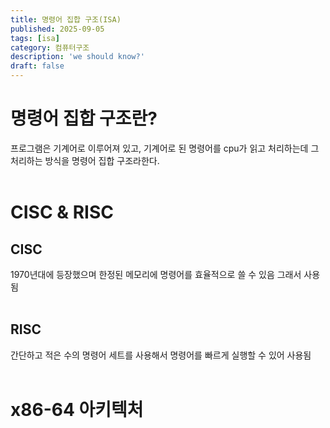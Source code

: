 ```yaml
---
title: 명령어 집합 구조(ISA)
published: 2025-09-05
tags: [isa]
category: 컴퓨터구조
description: 'we should know?'
draft: false
---
```


# 명령어 집합 구조란?

프로그램은 기계어로 이루어져 있고, 기계어로 된 명령어를 cpu가 읽고 처리하는데 그 처리하는 방식을 명령어 집합 구조라한다.<br><br>

# CISC & RISC

## CISC

1970년대에 등장했으며 한정된 메모리에 명령어를 효율적으로 쓸 수 있음 그래서 사용됨<br><br>

## RISC

간단하고 적은 수의 명령어 세트를 사용해서 명령어를 빠르게 실행할 수 있어 사용됨<br><br>

# x86-64 아키텍처
